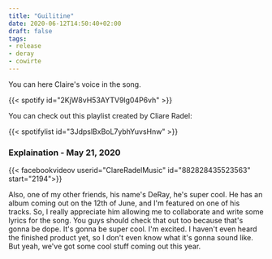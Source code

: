 ```yaml
---
title: "Guilitine"
date: 2020-06-12T14:50:40+02:00
draft: false
tags:
- release
- deray
- cowirte
---
```


You can here Claire's voice in the song.

{{< spotify id="2KjW8vH53AYTV9lg04P6vh" >}}

You can check out this playlist created by Cliare Radel:

{{< spotifylist id="3JdpslBxBoL7ybhYuvsHnw" >}}

### Explaination - May 21, 2020

{{< facebookvideov userid="ClareRadelMusic" id="882828435523563" start="2194">}}

Also, one of my other friends, his name's DeRay, he's super cool. He has an album coming out on the 12th of June, and I'm featured on one of his tracks. So, I really appreciate him allowing me to collaborate and write some lyrics for the song. You guys should check that out too because that's gonna be dope. It's gonna be super cool. I'm excited. I haven't even heard the finished product yet, so I don't even know what it's gonna sound like. But yeah, we've got some cool stuff coming out this year.
